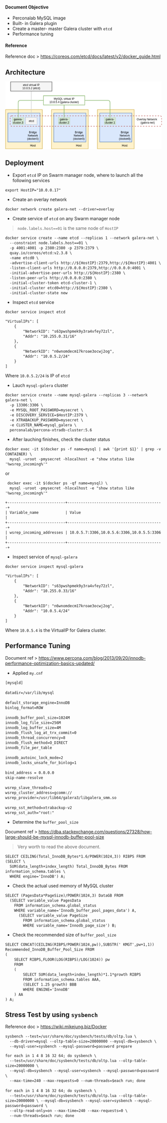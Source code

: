 
#### Document Objective
- Perconalab MySQL image
- Built- in Galera plugin
- Create a master- master Galera cluster with ```etcd```
- Performance tuning

#### Reference

Reference doc > https://coreos.com/etcd/docs/latest/v2/docker_guide.html

## Architecture

<img src="../imgs/20180531_mysql_galera_etcd.png">

## Deployment

- Export ```etcd``` IP on Swarm manager node, where to launch all the following services
```
export HostIP="10.0.0.17"
```

- Create an overlay network

```
docker network create galera-net --driver=overlay
```

- Create service of ```etcd``` on any Swarm manager node

> ```node.labels.host==01``` is the same node of ```HostIP```

```
docker service create --name etcd --replicas 1 --network galera-net \
  --constraint node.labels.host==01 \
  -p 4001:4001 -p 2380:2380 -p 2379:2379 \
  quay.io/coreos/etcd:v2.3.8 \
  -name etcd0 \
  -advertise-client-urls http://${HostIP}:2379,http://${HostIP}:4001 \
  -listen-client-urls http://0.0.0.0:2379,http://0.0.0.0:4001 \
  -initial-advertise-peer-urls http://${HostIP}:2380 \
  -listen-peer-urls http://0.0.0.0:2380 \
  -initial-cluster-token etcd-cluster-1 \
  -initial-cluster etcd0=http://${HostIP}:2380 \
  -initial-cluster-state new
```

- Inspect ```etcd``` service

```
docker service inspect etcd
```

```
"VirtualIPs": [
    {
        "NetworkID": "s63pwshpmek9y3ra4vfey72zl",
        "Addr": "10.255.0.31/16"
    },
    {
        "NetworkID": "n6wnomdecm17kroae3ocwj2og",
        "Addr": "10.0.5.2/24"
    }
]
```

Where ```10.0.5.2/24``` is IP of ```etcd```

- Lauch ```mysql-galera``` cluster

```
docker service create --name mysql-galera --replicas 3 --network galera-net \
  -p 13306:3306 \
  -e MYSQL_ROOT_PASSWORD=mysecret \
  -e DISCOVERY_SERVICE=$HostIP:2379 \
  -e XTRABACKUP_PASSWORD=mysecret \
  -e CLUSTER_NAME=mysql_galera \
  perconalab/percona-xtradb-cluster:5.6
```

- After lauching finishes, check the cluster status

```
docker exec -it $(docker ps -f name=mysql | awk '{print $1}' | grep -v CONTAINER) \
  mysql -uroot -pmysecret -hlocalhost -e "show status like '%wsrep_incoming%'"
```

or

```
 docker exec -it $(docker ps -qf name=mysql) \
  mysql -uroot -pmysecret -hlocalhost -e "show status like '%wsrep_incoming%'"
 ```

```
+--------------------------+-------------------------------------------+
| Variable_name            | Value                                     |
+--------------------------+-------------------------------------------+
| wsrep_incoming_addresses | 10.0.5.7:3306,10.0.5.6:3306,10.0.5.5:3306 |
+--------------------------+-------------------------------------------+
```

- Inspect service of ```mysql-galera```

```
docker service inspect mysql-galera
```

```
"VirtualIPs": [
    {
        "NetworkID": "s63pwshpmek9y3ra4vfey72zl",
        "Addr": "10.255.0.33/16"
    },
    {
        "NetworkID": "n6wnomdecm17kroae3ocwj2og",
        "Addr": "10.0.5.4/24"
    }
]
```

Where ```10.0.5.4``` is the VirtualIP for Galera cluster.

## Performance Tuning

Document ref > https://www.percona.com/blog/2013/09/20/innodb-performance-optimization-basics-updated/

- Applied ```my.cnf```

```
[mysqld]

datadir=/var/lib/mysql

default_storage_engine=InnoDB
binlog_format=ROW

innodb_buffer_pool_size=1024M
innodb_log_file_size=256M
innodb_log_buffer_size=4M
innodb_flush_log_at_trx_commit=0
innodb_thread_concurrency=8
innodb_flush_method=O_DIRECT
innodb_file_per_table

innodb_autoinc_lock_mode=2
innodb_locks_unsafe_for_binlog=1

bind_address = 0.0.0.0
skip-name-resolve

wsrep_slave_threads=2
wsrep_cluster_address=gcomm://
wsrep_provider=/usr/lib64/galera3/libgalera_smm.so

wsrep_sst_method=xtrabackup-v2
wsrep_sst_auth="root:"
```

- Determine the ```buffer_pool_size```

Document ref > https://dba.stackexchange.com/questions/27328/how-large-should-be-mysql-innodb-buffer-pool-size

> Very worth to read the above document.

```
SELECT CEILING(Total_InnoDB_Bytes*1.6/POWER(1024,3)) RIBPS FROM (SELECT \
  SUM(data_length+index_length) Total_InnoDB_Bytes FROM information_schema.tables \
  WHERE engine='InnoDB') A;
```

- Check the actual used memory of MySQL cluster

```
SELECT (PagesData*PageSize)/POWER(1024,3) DataGB FROM
  (SELECT variable_value PagesData
    FROM information_schema.global_status
    WHERE variable_name='Innodb_buffer_pool_pages_data') A,
      (SELECT variable_value PageSize
        FROM information_schema.global_status
        WHERE variable_name='Innodb_page_size') B;
```

- Check the recommended size of ```buffer_pool_size```

```
SELECT CONCAT(CEILING(RIBPS/POWER(1024,pw)),SUBSTR(' KMGT',pw+1,1))
Recommended_InnoDB_Buffer_Pool_Size FROM
(
    SELECT RIBPS,FLOOR(LOG(RIBPS)/LOG(1024)) pw
    FROM
    (
        SELECT SUM(data_length+index_length)*1.1*growth RIBPS
        FROM information_schema.tables AAA,
        (SELECT 1.25 growth) BBB
        WHERE ENGINE='InnoDB'
    ) AA
) A;
```

## Stress Test by using ```sysbench```

Reference doc > https://wiki.mikejung.biz/Docker

```
sysbench --test=/usr/share/doc/sysbench/tests/db/oltp.lua \
  --db-driver=mysql --oltp-table-size=20000000 --mysql-db=sysbench \
  --mysql-user=sysbench --mysql-password=password prepare
```

```
for each in 1 4 8 16 32 64; do sysbench \
  --test=/usr/share/doc/sysbench/tests/db/oltp.lua --oltp-table-size=20000000 \
  --mysql-db=sysbench --mysql-user=sysbench --mysql-password=password \
  --max-time=240 --max-requests=0 --num-threads=$each run; done

for each in 1 4 8 16 32 64; do sysbench \
  --test=/usr/share/doc/sysbench/tests/db/oltp.lua --oltp-table-size=20000000 \ --mysql-db=sysbench --mysql-user=sysbench --mysql-password=password \
  --oltp-read-only=on --max-time=240 --max-requests=0 \
  --num-threads=$each run; done
```
